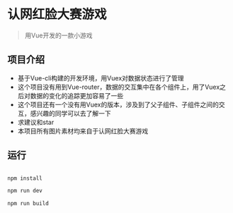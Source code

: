# 认网红脸大赛游戏

> 用Vue开发的一款小游戏

## 项目介绍

* 基于Vue-cli构建的开发环境，用Vuex对数据状态进行了管理
* 这个项目没有用到Vue-router，数据的交互集中在各个组件上，用了Vuex之后对数据的变化的追踪更加容易了一些
* 这个项目还有一个没有用Vuex的版本，涉及到了父子组件、子组件之间的交互，感兴趣的同学可以去了解一下
* 求建议和star
* 本项目所有图片素材均来自于认网红脸大赛游戏

## 运行

``` bash

npm install

npm run dev

npm run build
```
